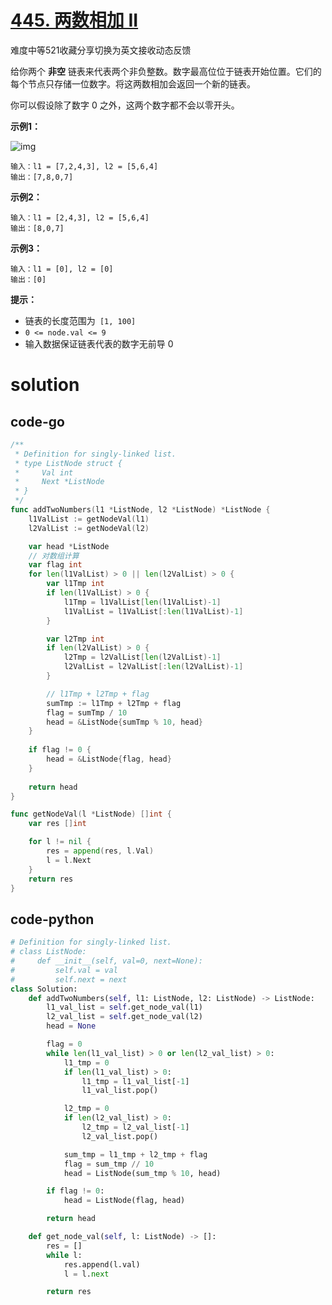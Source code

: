 # [445. 两数相加 II](https://leetcode.cn/problems/add-two-numbers-ii/)

难度中等521收藏分享切换为英文接收动态反馈

给你两个 **非空** 链表来代表两个非负整数。数字最高位位于链表开始位置。它们的每个节点只存储一位数字。将这两数相加会返回一个新的链表。

你可以假设除了数字 0 之外，这两个数字都不会以零开头。

 

**示例1：**

![img](https://pic.leetcode-cn.com/1626420025-fZfzMX-image.png)

```
输入：l1 = [7,2,4,3], l2 = [5,6,4]
输出：[7,8,0,7]
```

**示例2：**

```
输入：l1 = [2,4,3], l2 = [5,6,4]
输出：[8,0,7]
```

**示例3：**

```
输入：l1 = [0], l2 = [0]
输出：[0]
```

 

**提示：**

- 链表的长度范围为` [1, 100]`
- `0 <= node.val <= 9`
- 输入数据保证链表代表的数字无前导 0

# solution

## code-go

```go
/**
 * Definition for singly-linked list.
 * type ListNode struct {
 *     Val int
 *     Next *ListNode
 * }
 */
func addTwoNumbers(l1 *ListNode, l2 *ListNode) *ListNode {
	l1ValList := getNodeVal(l1)
	l2ValList := getNodeVal(l2)

	var head *ListNode
	// 对数组计算
	var flag int
	for len(l1ValList) > 0 || len(l2ValList) > 0 {
		var l1Tmp int
		if len(l1ValList) > 0 {
			l1Tmp = l1ValList[len(l1ValList)-1]
			l1ValList = l1ValList[:len(l1ValList)-1]
		}

		var l2Tmp int
		if len(l2ValList) > 0 {
			l2Tmp = l2ValList[len(l2ValList)-1]
			l2ValList = l2ValList[:len(l2ValList)-1]
		}

		// l1Tmp + l2Tmp + flag
		sumTmp := l1Tmp + l2Tmp + flag
		flag = sumTmp / 10
		head = &ListNode{sumTmp % 10, head}
	}
    
	if flag != 0 {
		head = &ListNode{flag, head}
	}
	
	return head
}

func getNodeVal(l *ListNode) []int {
	var res []int

	for l != nil {
		res = append(res, l.Val)
		l = l.Next
	}
	return res
}
```

## code-python

```python
# Definition for singly-linked list.
# class ListNode:
#     def __init__(self, val=0, next=None):
#         self.val = val
#         self.next = next
class Solution:
    def addTwoNumbers(self, l1: ListNode, l2: ListNode) -> ListNode:
        l1_val_list = self.get_node_val(l1)
        l2_val_list = self.get_node_val(l2)
        head = None

        flag = 0
        while len(l1_val_list) > 0 or len(l2_val_list) > 0:
            l1_tmp = 0
            if len(l1_val_list) > 0:
                l1_tmp = l1_val_list[-1]
                l1_val_list.pop()

            l2_tmp = 0
            if len(l2_val_list) > 0:
                l2_tmp = l2_val_list[-1]
                l2_val_list.pop()

            sum_tmp = l1_tmp + l2_tmp + flag
            flag = sum_tmp // 10
            head = ListNode(sum_tmp % 10, head)

        if flag != 0:
            head = ListNode(flag, head)

        return head

    def get_node_val(self, l: ListNode) -> []:
        res = []
        while l:
            res.append(l.val)
            l = l.next

        return res
```

